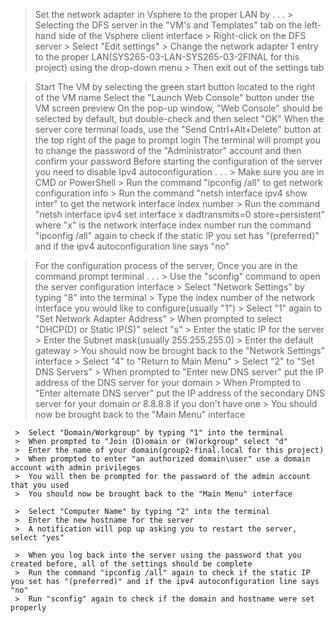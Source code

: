 >  Set the network adapter in Vsphere to the proper LAN by . . .
     >  Selecting the DFS server in the "VM's and Templates" tab on the left-hand side of the Vsphere client interface
     >  Right-click on the DFS server
     >  Select "Edit settings"
     >  Change the network adapter 1 entry to the proper LAN(SYS265-03-LAN-SYS265-03-2FINAL for this project) using the drop-down menu
     >  Then exit out of the settings tab

>  Start The VM by selecting the green start button located to the right of the VM name
>  Select the "Launch Web Console" button under the VM screen preview
>  On the pop-up window, "Web Console" should be selected by default, but double-check and then select "OK"
>  When the server core terminal loads, use the "Send Cntrl+Alt+Delete" button at the top right of the page to prompt login
>  The terminal will prompt you to change the password of the "Administrator" account and then confirm your password
>  Before starting the configuration of the server you need to disable Ipv4 autoconfiguration . . .
     >  Make sure you are in CMD or PowerShell
     >  Run the command "ipconfig /all" to get network configuration info
     >  Run the command "netsh interface ipv4 show inter" to get the network interface index number
     >  Run the command "netsh interface ipv4 set interface x dadtransmits=0 store=persistent" where "x" is the network interface index number
run the command "ipconfig /all" again to check if the static IP you set has "(preferred)" and if the ipv4 autoconfiguration line says "no"

>  For the configuration process of the server, Once you are in the command prompt terminal . . .
     >  Use the "sconfig" command to open the server configuration interface
     >  Select "Network Settings" by typing "8" into the terminal
     >  Type the index number of the network interface you would like to configure(usually "1")
     >  Select "1" again to "Set Network Adapter Address"
     >  When prompted to select "DHCP(D) or Static IP(S)" select "s"
     >  Enter the static IP for the server
     >  Enter the Subnet mask(usually 255.255.255.0)
     >  Enter the default gateway
     >  You should now be brought back to the "Network Settings" interface
     >  Select "4" to "Return to Main Menu"
     >  Select "2" to "Set DNS Servers"
     >  When prompted to "Enter new DNS server" put the IP address of the DNS server for your domain
     >  When Prompted to "Enter alternate DNS server" put the IP address of the secondary DNS server for your domain or 8.8.8.8 if you don't have one
     >  You should now be brought back to the "Main Menu" interface

     >  Select "Domain/Workgroup" by typing "1" into the terminal
     >  When prompted to "Join (D)omain or (W)orkgroup" select "d"
     >  Enter the name of your domain(group2-final.local for this project)
     >  When prompted to enter "an authorized domain\user" use a domain account with admin privileges
     >  You will then be prompted for the password of the admin account that you used
     >  You should now be brought back to the "Main Menu" interface

     >  Select "Computer Name" by typing "2" into the terminal
     >  Enter the new hostname for the server
     >  A notification will pop up asking you to restart the server, select "yes"

     >  When you log back into the server using the password that you created before, all of the settings should be complete
     >  Run the command "ipconfig /all" again to check if the static IP you set has "(preferred)" and if the ipv4 autoconfiguration line says "no"
     >  Run "sconfig" again to check if the domain and hostname were set properly